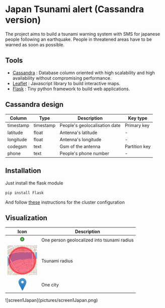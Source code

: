 # Japan Tsunami alert (Cassandra version)
The project aims to build a tsunami warning system with SMS for japanese people following an earthquake. People in threatened areas have to be warned as soon as possible. 

## Tools
- [Cassandra](http://cassandra.apache.org/) : Database column oriented with high scalability and high availability without compromising performance.
- [Leaflet](http://leafletjs.com/) : Javascript library to build interactive maps.
- [Flask](http://flask.pocoo.org/) : Tiny python framework to build web applications.  

## Cassandra design
<table>
<thead>
<tr>
	<th>Column</th>
	<th>Type</th>
	<th>Description</th>
	<th>Key type</th>
</tr>
</thead>
<tbody>
<tr>
	<td> timestamp </td>
	<td> timestamp </td>
	<td>People's geolocalisation date</td>
	<td>Primary key</td>	
</tr>
<tr>
	<td> latitude </td>
	<td> float </td>
	<td>Antenna's latitude</td>
	<td>-</td>
</tr>
<tr>
	<td> longitude </td>
	<td> float </td>
	<td>Antenna's longitude</td>
	<td>-</td>
</tr>
<tr>
	<td> codegsm </td>
	<td> text </td>
	<td>Gsm of the antenna</td>
	<td>Partition key</td>
</tr>
<tr>
	<td> phone </td>
	<td> text </td>
	<td>People's phone number</td>
	<td>-</td>
</tr>
</tbody>
</table>  

## Installation
Just install the flask module  
```
pip install Flask
```  
And follow [these](cassandracluster.md) instructions for the cluster configuration

## Visualization  
<table>
<thead>
<tr>
	<th>Icon</th>
	<th>Description</th>
</tr>
</thead>
<tbody>
<tr>
	<td> <center><img src="pictures/greencircle.png" /><center> </td>
	<td>One person geolocalized into tsunami radius</td>
</tr>
<tr>
	<td> <center><img src="pictures/redcircle.png" /><center> </td>
	<td>Tsunami radius</td>
</tr>
<tr>
	<td> <center><img src="pictures/marker.png" /><center> </td>
	<td>One city</td>
</tr>
</tbody>
</table> 
![screen1Japan](pictures/screen1Japan.png)  
